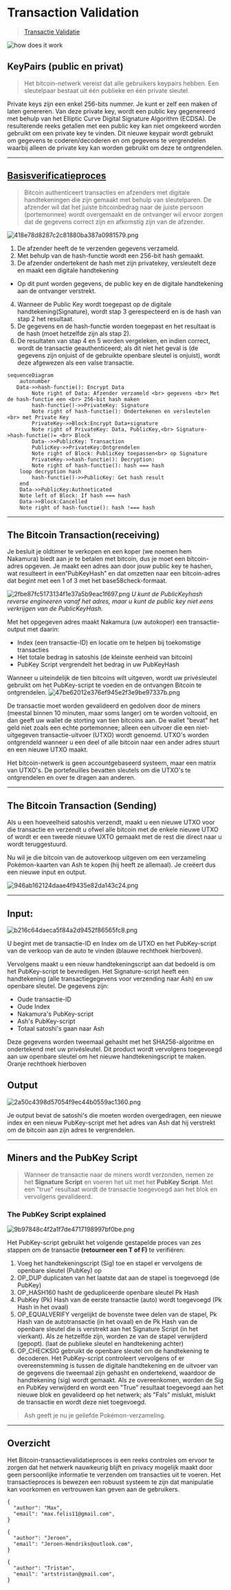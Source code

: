 # Transaction Validation
> [Transactie Validatie](https://www.ledger.com/academy/how-does-a-blockchain-transaction-work)

![how does it work](https://www.ledger.com/wp-content/uploads/2022/01/cover-32.png)

## KeyPairs (public en privat)

>Het bitcoin-netwerk vereist dat alle gebruikers keypairs hebben. Een sleutelpaar bestaat uit één publieke en één private sleutel.

Private keys zijn een enkel 256-bits nummer. Je kunt er zelf een maken of laten genereren. Van deze private key, wordt een public key gegenereerd met behulp van het Elliptic Curve Digital Signature Algorithm (ECDSA). De resulterende reeks getallen met een public key kan niet omgekeerd worden gebruikt om een private key te vinden. Dit nieuwe keypair wordt gebruikt om gegevens te coderen/decoderen en om gegevens te vergrendelen waarbij alleen de private key kan worden gebruikt om deze te ontgrendelen.

---
## [Basisverificatieproces](https://www.deltecbank.com/2021/10/05/bitcoin-transaction-validation-what-exactly-goes-on-under-the-hood/?locale=en)

> Bitcoin authenticeert transacties en afzenders met digitale handtekeningen die zijn gemaakt met behulp van sleutelparen. De afzender wil dat het juiste bitcoinbedrag naar de juiste persoon (portemonnee) wordt overgemaakt en de ontvanger wil ervoor zorgen dat de gegevens correct zijn en afkomstig zijn van de afzender.

![418e78d8287c2c81880ba387a0981579.png](https://www.deltecbank.com/wp-content/uploads/2021/10/pic2.jpg)

1. De afzender heeft de te verzenden gegevens verzameld.
2. Met behulp van de hash-functie wordt een 256-bit hash gemaakt.
3. De afzender ondertekent de hash met zijn privatekey, versleutelt deze en maakt een digitale handtekening

- Op dit punt worden gegevens, de public key en de digitale handtekening aan de ontvanger verstrekt.

4. Wanneer de Public Key wordt toegepast op de digitale handtekening(Signature), wordt stap 3 gerespecteerd en is de hash van stap 2 het resultaat.
5. De gegevens en de hash-functie worden toegepast en het resultaat is de hash (moet hetzelfde zijn als stap 2).
6. De resultaten van stap 4 en 5 worden vergeleken, en indien correct, wordt de transactie geauthenticeerd; als dit niet het geval is (de gegevens zijn onjuist of de gebruikte openbare sleutel is onjuist), wordt deze afgewezen als een valse transactie.

```mermaid
sequenceDiagram
    autonumber
   Data->>hash-functie(): Encrypt Data
		Note right of Data: Afzender verzameld <br> gegevens <br> Met de hash-functie een <br> 256-bit hash maken
		hash-functie()->>PrivateKey: Signature
		Note right of hash-functie(): Ondertekenen en versleutelen <br> met Private Key
		PrivateKey->>Block:Encrypt Data+signature
		Note right of PrivateKey: Data, PublicKey,<br> Signature->hash-functie()= <br> Block
		Data-->>PublicKey: Transaction
		PublicKey->>PrivateKey:Ontgrendelen
		Note right of Block: PublicKey toepassen<br> op Signature
		PrivateKey->>hash-functie(): Decryption: 
		Note right of hash-functie(): hash === hash
    loop decryption hash
        hash-functie()->>PublicKey: Get hash result
    end
	Data->>PublicKey:Authneticated
	Note left of Block: If hash === hash
	Data->>Block:Cancelled
	Note right of hash-functie(): hash !=== hash

```

---
## The Bitcoin Transaction(receiving)

Je besluit je oldtimer te verkopen en een koper (we noemen hem Nakamura) biedt aan je te betalen met bitcoin, dus je moet een bitcoin-adres opgeven. Je maakt een adres aan door jouw public key te hashen, wat resulteert in een“PubKeyHash” en dat omzetten naar een bitcoin-adres dat begint met een 1 of 3 met het base58check-formaat.

![2fbe87fc5173134f1e37a5b9eac1f697.png](https://www.deltecbank.com/wp-content/uploads/2021/10/pic3.jpg)
*U kunt de PublicKeyhash reverse engineeren vanaf het adres, maar u kunt de public key niet eens verkrijgen van de PublicKeyHash.*

Met het opgegeven adres maakt Nakamura (uw autokoper) een transactie-output met daarin:

- Index (een transactie-ID) en locatie om te helpen bij toekomstige transacties
- Het totale bedrag in satoshis (de kleinste eenheid van bitcoin)
- PubKey Script vergrendelt het bedrag in uw PubKeyHash

Wanneer u uiteindelijk de tien bitcoins wilt uitgeven, wordt uw privésleutel gebruikt om het PubKey-script te voeden en de ontvangen Bitcoin te ontgrendelen.
![47be62012e376ef945e2f3e9be97337b.png](http://www.deltecbank.com/wp-content/uploads/2021/10/pic4.jpg)

De transactie moet worden gevalideerd en gedolven door de miners (meestal binnen 10 minuten, maar soms langer) om te worden voltooid, en dan geeft uw wallet de storting van tien bitcoins aan. De wallet "bevat" het geld niet zoals een echte portemonnee; alleen een uitvoer die een niet-uitgegeven transactie-uitvoer (UTXO) wordt genoemd. UTXO's worden ontgrendeld wanneer u een deel of alle bitcoin naar een ander adres stuurt en een nieuwe UTXO maakt.

Het bitcoin-netwerk is geen accountgebaseerd systeem, maar een matrix van UTXO's. De portefeuilles bevatten sleutels om die UTXO's te ontgrendelen en over te dragen aan anderen.

---
## The Bitcoin Transaction (Sending)

Als u een hoeveelheid satoshis verzendt, maakt u een nieuwe UTXO voor die transactie en verzendt u ofwel alle bitcoin met de enkele nieuwe UTXO of wordt er een tweede nieuwe UXTO gemaakt met de rest die direct naar u wordt teruggestuurd.

Nu wil je die bitcoin van de autoverkoop uitgeven om een verzameling Pokémon-kaarten van Ash te kopen (hij heeft ze allemaal). Je creëert dus een nieuwe input en output.

![946ab162124daae4f9435e82da143c24.png](https://www.deltecbank.com/wp-content/uploads/2021/10/pic5.jpg)

---
## Input:
![b216c64daeca5f84a2d9452f86565fc8.png](https://www.deltecbank.com/wp-content/uploads/2021/10/pic6.jpg)

U begint met de transactie-ID en Index om de UTXO en het PubKey-script van de verkoop van de auto te vinden (blauwe rechthoek hierboven).

Vervolgens maakt u een nieuw handtekeningscript aan dat bedoeld is om het PubKey-script te bevredigen. Het Signature-script heeft een handtekening (alle transactiegegevens voor verzending naar Ash) en uw openbare sleutel. De gegevens zijn:

- Oude transactie-ID
- Oude Index
- Nakamura's PubKey-script
- Ash's PubKey-script
- Totaal satoshi's gaan naar Ash

Deze gegevens worden tweemaal gehasht met het SHA256-algoritme en ondertekend met uw privésleutel. Dit product wordt vervolgens toegevoegd aan uw openbare sleutel om het nieuwe handtekeningscript te maken. Oranje rechthoek hierboven

## Output
![2a50c4398d57054f9ec44b0559ac1360.png](https://www.deltecbank.com/wp-content/uploads/2021/10/pic7-e1633466782776.jpg)

Je output bevat de satoshi's die moeten worden overgedragen, een nieuwe index en een nieuw PubKey-script met het adres van Ash dat hij verstrekt om de bitcoin aan zijn adres te vergrendelen.

---
## Miners and the PubKey Script

> Wanneer de transactie naar de miners wordt verzonden, nemen ze het **Signature Script** en voeren het uit met het **PubKey Script**. Met een "true" resultaat wordt de transactie toegevoegd aan het blok en vervolgens gevalideerd.

### The PubKey Script explained
![9b97848c4f2a1f7de4717198997bf0be.png](https://www.deltecbank.com/wp-content/uploads/2021/10/pic8.jpg)

Het PubKey-script gebruikt het volgende gestapelde proces van zes stappen om de transactie **(retourneer een T of F)** te verifiëren:

1. Voeg het handtekeningscript (Sig) toe en stapel er vervolgens de openbare sleutel (PubKey) op
2. OP_DUP duplicaten van het laatste dat aan de stapel is toegevoegd (de PubKey)
3. OP_HASH160 hasht de gedupliceerde openbare sleutel Pk Hash
4. PubKey (Pk) Hash van de eerste transactie (auto) wordt toegevoegd (Pk Hash in het ovaal)
5. OP_EQUALVERIFY vergelijkt de bovenste twee delen van de stapel, Pk Hash van de autotransactie (in het ovaal) en de Pk Hash van de openbare sleutel die is verstrekt aan het Signature Script (in het vierkant). Als ze hetzelfde zijn, worden ze van de stapel verwijderd (gepopt). (laat de publieke sleutel en handtekening achter)
6. OP_CHECKSIG gebruikt de openbare sleutel om de handtekening te decoderen. Het PubKey-script controleert vervolgens of er overeenstemming is tussen de digitale handtekening en de uitvoer van de gegevens die tweemaal zijn gehasht en ondertekend, waardoor de handtekening (sig) wordt gemaakt. Als ze overeenkomen, worden de Sig en PubKey verwijderd en wordt een "True" resultaat toegevoegd aan het nieuwe blok en gevalideerd op het netwerk; als "Fals" mislukt, mislukt de transactie en wordt deze niet toegevoegd.
> Ash geeft je nu je geliefde Pokémon-verzameling.

---
## Overzicht

Het Bitcoin-transactievalidatieproces is een reeks controles om ervoor te zorgen dat het netwerk nauwkeurig blijft en privacy mogelijk maakt door geen persoonlijke informatie te verzenden om transacties uit te voeren. Het transactieproces is bewezen een robuust systeem te zijn dat manipulatie kan voorkomen en vertrouwen kan geven aan de gebruikers.

```
{
  "author": "Max",
  "email": "max.felis11@gmail.com",
}
```
```
{
  "author": "Jeroen",
  "email": "Jeroen-Hendriks@outlook.com",
}
```
```
{
  "author": "Tristan",
  "email": "artstristan@gmail.com",
}
```